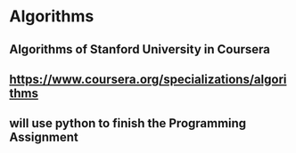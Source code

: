 # Algorithms
## Algorithms of  Stanford University in Coursera
## https://www.coursera.org/specializations/algorithms
## will use python to finish the Programming Assignment
